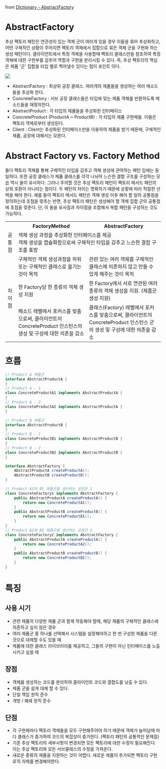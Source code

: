 from [Dictionary - AbstractFactory](https://github.com/newkayak12/Dictionary/blob/master/java/designPattern/11.AbstractFactory.md)


# AbstractFactory

추상 팩토리 패턴은 연관성이 있는 객체 군이 여러개 있을 경우 이들을 묶어 추상화하고, 어떤 구체적인 상황이 주어지면 팩토리 객체에서 집합으로 묶은 객체 군을 구현화 하는 생성 패턴이다.
클라이언트에서 특정 객체을 사용할때 팩토리 클래스만을 참조하여 특정 객체에 대한 구현부를 감추어 역할과 구현을 분리시킬 수 있다.
즉, 추상 팩토리의 핵심은 제품 '군' 집합을 타입 별로 찍어낼수 있다는 점이 포인트 이다.

![](/assets/img/abstractFactory.png)

- AbstractFactory : 최상위 공장 클래스. 여러개의 제품들을 생성하는 여러 메소드들을 추상화 한다.
- ConcreteFactory : 서브 공장 클래스들은 타입에 맞는 제품 객체를 반환하도록 메소드들을 재정의한다.
- AbstractProduct : 각 타입의 제품들을 추상화한 인터페이스
- ConcreteProduct (ProductA ~ ProductB) : 각 타입의 제품 구현체들. 이들은 팩토리 객체로부터 생성된다.
- Client : Client는 추상화된 인터페이스만을 이용하여 제품을 받기 때문에, 구체적인 제품, 공장에 대해서는 모른다.


# Abstract Factory vs. Factory Method
둘다 팩토리 객체를 통해 구체적인 타입을 감추고 객체 생성에 관여하는 패턴 임에는 동일하다. 또한 공장 클래스가 제품 클래스를 각각 나뉘어 느슨한 결합 구조를 구성하는 모습 역시 둘이 유사하다.
그러나 주의할 것은 추상 팩토리 패턴이 팩토리 메서드 패턴의 상위 호환이 아니라는 점이다. 두 패턴의 차이는 명확하기 때문에 상황에 따라 적절한 선택을 해야 한다.
예를 들어 팩토리 메서드 패턴은 객체 생성 이후 해야 할 일의 공통점을 정의하는데 초점을 맞추는 반면, 추상 팩토리 패턴은 생성해야 할 객체 집합 군의 공통점에 초점을 맞춘다.
단, 이 둘을 유사점과 차이점을 조합해서 복합 패턴을 구성하는 것도 가능하다.

<table>
<tr>
<th></th>
<th>FactoryMethod</th>
<th>AbstractFactory</th>
</tr>
<tr>
<td>공통점</td>
<td colspan="2">객체 생성 과정을 추상화한 인터페이스를 제공 <br/> 객체 생성을 캡슐화함으로써 구체적인 타입을 감추고 느슨한 결합 구조를 표방</td>
</tr>
<tr>
<td rowspan="3">차이점</td>
<td>구체적인 객체 생성과정을 하위 또는 구체적인 클래스로 옮기는 것이 목적</td>
<td>관련 있는 여러 객체를 구체적인 클래스에 의존하지 않고 만들 수 있게 해주는 것이 목적</td>
</tr>
<tr>
<td>한 Factory당 한 종류의 객체 생성 지원</td>
<td>한 Factory에서 서로 연관된 여러 종류의 객체 생성을 지원. (제품군 생성 지원)</td>
</tr>
<tr>
<td>메소드 레벨에서 포커스를 맞춤으로써, 클라이언트의 ConcreteProduct 인스턴스의 생성 및 구성에 대한 의존을 감소</td>
<td>클래스(Factory) 레벨에서 포커스를 맞춤으로써, 클라이언트의 ConcreteProduct 인스턴스 군의 생성 및 구성에 대한 의존을 감소</td>
</tr>
</table>

# 흐름
```java
// Product A 제품군
interface AbstractProductA {
}
// Product A - 1
class ConcreteProductA1 implements AbstractProductA {
}
// Product A - 2
class ConcreteProductA2 implements AbstractProductA {
}

// Product B 제품군
interface AbstractProductB {
}
// Product B - 1
class ConcreteProductB1 implements AbstractProductB {
}
// Product B - 2
class ConcreteProductB2 implements AbstractProductB {
}

interface AbstractFactory {
    AbstractProductA createProductA();
    AbstractProductB createProductB();
}

// Product A1와 B1 제품군을 생산하는 공장군 1 
class ConcreteFactory1 implements AbstractFactory {
    public AbstractProductA createProductA() {
        return new ConcreteProductA1();
    }
    public AbstractProductB createProductB() {
        return new ConcreteProductB1();
    }
}
// Product A2와 B2 제품군을 생산하는 공장군 2
class ConcreteFactory2 implements AbstractFactory {
    public AbstractProductA createProductA() {
        return new ConcreteProductA2();
    }
    public AbstractProductB createProductB() {
        return new ConcreteProductB2();
    }
}
```

# 특징
## 사용 시기
- 관련 제품의 다양한 제품 군과 함께 작동해야 할때, 해당 제품의 구체적인 클래스에 의존하고 싶지 않은 경우
- 여러 제품군 중 하나를 선택해서 시스템을 설정해야하고 한 번 구성한 제품을 다른 것으로 대체할 수도 있을 때
- 제품에 대한 클래스 라이브러리를 제공하고, 그들의 구현이 아닌 인터페이스를 노출시키고 싶을 때

## 장점
- 객체를 생성하는 코드를 분리하여 클라이언트 코드와 결합도를 낮출 수 있다.
- 제품 군을 쉽게 대체 할 수 있다.
- 단일 책임 원칙 준수
- 개방 / 폐쇄 원칙 준수

## 단점
- 각 구현체마다 팩토리 객체들을 모두 구현해주어야 하기 때문에 객체가 늘어날때 마다 클래스가 증가하여 코드의 복잡성이 증가한다. (팩토리 패턴의 공통적인 문제점)
- 기존 추상 팩토리의 세부사항이 변경되면 모든 팩토리에 대한 수정이 필요해진다. 이는 추상 팩토리와 모든 서브클래스의 수정을 가져온다.
- 새로운 종류의 제품을 지원하는 것이 어렵다. 새로운 제품이 추가되면 팩토리 구현 로직 자체를 변경해야한다.
